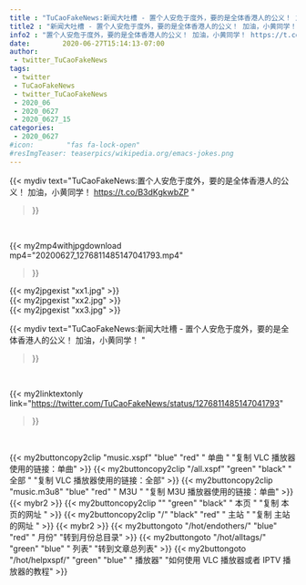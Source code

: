 ```yaml
---
title : "TuCaoFakeNews:新闻大吐槽 - 置个人安危于度外，要的是全体香港人的公义！ 加油，小黄同学！ "
title2 : "新闻大吐槽 - 置个人安危于度外，要的是全体香港人的公义！ 加油，小黄同学！ "
info2 : "置个人安危于度外，要的是全体香港人的公义！ 加油，小黄同学！ https://t.co/B3dKgkwbZP "
date:        2020-06-27T15:14:13-07:00
author:
 - twitter_TuCaoFakeNews
tags:
 - twitter
 - TuCaoFakeNews
 - twitter_TuCaoFakeNews
 - 2020_06
 - 2020_0627
 - 2020_0627_15
categories:
 - 2020_0627
#icon:        "fas fa-lock-open"
#resImgTeaser: teaserpics/wikipedia.org/emacs-jokes.png
---
```


{{< mydiv text="TuCaoFakeNews:置个人安危于度外，要的是全体香港人的公义！ 加油，小黄同学！ https://t.co/B3dKgkwbZP "
>}}
<br>


{{< my2mp4withjpgdownload mp4="20200627_1276811485147041793.mp4"
>}}

{{< my2jpgexist "xx1.jpg" >}}<br>
{{< my2jpgexist "xx2.jpg" >}}<br>
{{< my2jpgexist "xx3.jpg" >}}<br>



{{< mydiv text="TuCaoFakeNews:新闻大吐槽 - 置个人安危于度外，要的是全体香港人的公义！ 加油，小黄同学！ "
>}}
<br>

{{< my2linktextonly link="https://twitter.com/TuCaoFakeNews/status/1276811485147041793"
>}}


<br>

{{< my2buttoncopy2clip "music.xspf"        "blue"   "red"    " 单曲 "  "复制 VLC 播放器使用的链接：单曲" >}} {{< my2buttoncopy2clip "/all.xspf"         "green"  "black"  " 全部 "  "复制 VLC 播放器使用的链接：全部" >}} {{< my2buttoncopy2clip "music.m3u8"        "blue"   "red"    " M3U  "    "复制 M3U 播放器使用的链接：单曲" >}} {{< mybr2 >}} {{< my2buttoncopy2clip ""                  "green"  "black"  " 本页 "    "复制 本页的网址 " >}} {{< my2buttoncopy2clip "/"                 "black"  "red"    " 主站 "    "复制 主站的网址 " >}} {{< mybr2 >}} {{< my2buttongoto      "/hot/endothers/"   "blue"   "red"    " 月份"   "转到月份总目录" >}} {{< my2buttongoto      "/hot/alltags/"     "green"  "blue"   " 列表"   "转到文章总列表" >}} {{< my2buttongoto      "/hot/helpxspf/"    "green"  "blue"   " 播放器" "如何使用 VLC 播放器或者 IPTV 播放器的教程" >}} 
